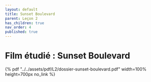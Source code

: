 ```yaml
---
layout: default
title: Sunset Boulevard
parent: Leçon 2
has_children: true
nav_order: 4
published: true
---
```

# Film étudié : Sunset Boulevard

{% pdf "../../assets/pdf/L2/dossier-sunset-boulevard.pdf" width=100% height=700px no_link %}